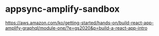 # appsync-amplify-sandbox

<https://aws.amazon.com/ko/getting-started/hands-on/build-react-app-amplify-graphql/module-one/?e=gs2020&p=build-a-react-app-intro>

